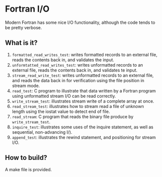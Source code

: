 Fortran I/O
===========

Modern Fortran has some nice I/O functionality, although the code tends
to be pretty verbose.

What is it?
-----------
1. `formatted_read_writes_test`: writes formatted records to an external
    file, reads the contents back in, and validates the input.
1. `unformtatted_read_writes_test`: writes unformatted records to an
    external file, reads the contents back in, and validates te input.
1. `stream_read_write_test`: writes unformatted records to an
    external file, and reads the data back in for verification using the
    file position in stream mode.
1. `read_test`: C program to illustrate that data written by a Fortran
    program using unformatted stream I/O can be read correctly.
1. `write_stream_test`: illustrates stream write of a complete array at
    once.
1. `read_stream_test`: illustrates how to stream read a file of unknown
    length using the iostat value to detect end of file.
1. `read_stream`: C program that reads the binary file produce by
    `write_stream_test`.
1. `inquire_test`: illustrates some uses of the inquire statement, as well
    as sequential, non-advancing I/).
1. `append_test`: illustrates the rewind statement, and positioning for
    stream I/O.

How to build?
-------------
A make file is provided.
